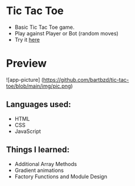 # Tic Tac Toe

- Basic Tic Tac Toe game.
- Play against Player or Bot (random moves)
- Try it [here](bartbzd.github.io/tic-tac-toe)

# Preview

![app-picture] (https://github.com/bartbzd/tic-tac-toe/blob/main/img/pic.png)

## Languages used:

- HTML
- CSS
- JavaScript

## Things I learned:

- Additional Array Methods
- Gradient animations
- Factory Functions and Module Design
